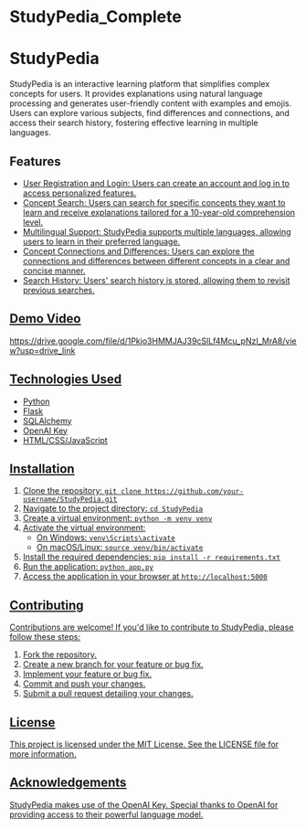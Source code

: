 # StudyPedia_Complete

# StudyPedia

StudyPedia is an interactive learning platform that simplifies complex concepts for users. It provides explanations using natural language processing and generates user-friendly content with examples and emojis. Users can explore various subjects, find differences and connections, and access their search history, fostering effective learning in multiple languages.

## Features

- <u>User Registration and Login:<u> Users can create an account and log in to access personalized features.
- <u>Concept Search:</u> Users can search for specific concepts they want to learn and receive explanations tailored for a 10-year-old comprehension level.
- <u>Multilingual Support:</u> StudyPedia supports multiple languages, allowing users to learn in their preferred language.
- <u>Concept Connections and Differences:</u> Users can explore the connections and differences between different concepts in a clear and concise manner.
- <u>Search History:</u> Users' search history is stored, allowing them to revisit previous searches.

## Demo Video

https://drive.google.com/file/d/1Pkjo3HMMJAJ39cSlLf4Mcu_pNzI_MrA8/view?usp=drive_link

## Technologies Used

- Python
- Flask
- SQLAlchemy
- OpenAI Key
- HTML/CSS/JavaScript

## Installation

1. Clone the repository: `git clone https://github.com/your-username/StudyPedia.git`
2. Navigate to the project directory: `cd StudyPedia`
3. Create a virtual environment: `python -m venv venv`
4. Activate the virtual environment:
   - On Windows: `venv\Scripts\activate`
   - On macOS/Linux: `source venv/bin/activate`
5. Install the required dependencies: `pip install -r requirements.txt`
6. Run the application: `python app.py`
7. Access the application in your browser at `http://localhost:5000`

## Contributing

Contributions are welcome! If you'd like to contribute to StudyPedia, please follow these steps:

1. Fork the repository.
2. Create a new branch for your feature or bug fix.
3. Implement your feature or bug fix.
4. Commit and push your changes.
5. Submit a pull request detailing your changes.

## License

This project is licensed under the MIT License. See the [LICENSE](LICENSE) file for more information.

## Acknowledgements

StudyPedia makes use of the OpenAI Key. Special thanks to OpenAI for providing access to their powerful language model.

